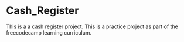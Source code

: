 # Cash_Register
This is a a cash register project. This is a practice project as part of the freecodecamp learning curriculum.
